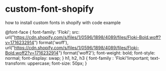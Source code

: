 # custom-font-shopify
how to install custom fonts in shopify with code example



@font-face {
    font-family: 'Floki';
    src: url("https://cdn.shopify.com/s/files/1/0596/1898/4089/files/Floki-Bold.woff?v=1716232914") format('woff'),
        url("https://cdn.shopify.com/s/files/1/0596/1898/4089/files/Floki-Bold.woff2?v=1716232914") format('woff2');
    font-weight: bold;
    font-style: normal;
    font-display: swap;
}
h1, h2, h3 {
  font-family : 'Floki'!important;
  text-transform: uppercase;
    font-size: 50px;
}

